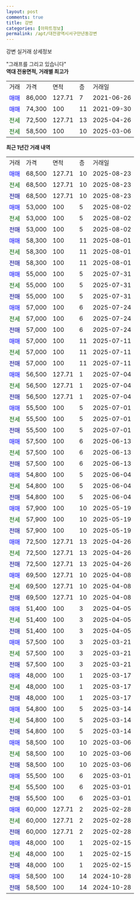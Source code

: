 ```yaml
---
layout: post
comments: true
title: 강변
categories: [아파트정보]
permalink: /apt/대전광역시서구만년동강변
---
```


강변 실거래 상세정보

<script type="text/javascript">
  google.charts.load('current', {'packages':['line', 'corechart']});
  google.charts.setOnLoadCallback(drawChart);

  function drawChart() {
    var data = new google.visualization.DataTable();
    data.addColumn('date', '거래일');
    data.addColumn('number', "매매");
    data.addColumn('number', "전세");
    data.addColumn('number', "전매");

    data.addRows([[new Date(Date.parse("2025-08-23")), 68500, null, null], [new Date(Date.parse("2025-08-23")), null, 68500, null], [new Date(Date.parse("2025-08-23")), null, null, 68500], [new Date(Date.parse("2025-08-02")), 53000, null, null], [new Date(Date.parse("2025-08-02")), null, 53000, null], [new Date(Date.parse("2025-08-02")), null, null, 53000], [new Date(Date.parse("2025-08-01")), 58300, null, null], [new Date(Date.parse("2025-08-01")), null, 58300, null], [new Date(Date.parse("2025-08-01")), null, null, 58300], [new Date(Date.parse("2025-07-31")), 55000, null, null], [new Date(Date.parse("2025-07-31")), null, 55000, null], [new Date(Date.parse("2025-07-31")), null, null, 55000], [new Date(Date.parse("2025-07-24")), 57000, null, null], [new Date(Date.parse("2025-07-24")), null, 57000, null], [new Date(Date.parse("2025-07-24")), null, null, 57000], [new Date(Date.parse("2025-07-11")), 57000, null, null], [new Date(Date.parse("2025-07-11")), null, 57000, null], [new Date(Date.parse("2025-07-11")), null, null, 57000], [new Date(Date.parse("2025-07-04")), 56500, null, null], [new Date(Date.parse("2025-07-04")), null, 56500, null], [new Date(Date.parse("2025-07-04")), null, null, 56500], [new Date(Date.parse("2025-07-01")), 55500, null, null], [new Date(Date.parse("2025-07-01")), null, 55500, null], [new Date(Date.parse("2025-07-01")), null, null, 55500], [new Date(Date.parse("2025-06-13")), 57500, null, null], [new Date(Date.parse("2025-06-13")), null, 57500, null], [new Date(Date.parse("2025-06-13")), null, null, 57500], [new Date(Date.parse("2025-06-04")), 54800, null, null], [new Date(Date.parse("2025-06-04")), null, 54800, null], [new Date(Date.parse("2025-06-04")), null, null, 54800], [new Date(Date.parse("2025-05-19")), 57900, null, null], [new Date(Date.parse("2025-05-19")), null, 57900, null], [new Date(Date.parse("2025-05-19")), null, null, 57900], [new Date(Date.parse("2025-04-26")), 72500, null, null], [new Date(Date.parse("2025-04-26")), null, 72500, null], [new Date(Date.parse("2025-04-26")), null, null, 72500], [new Date(Date.parse("2025-04-08")), 69500, null, null], [new Date(Date.parse("2025-04-08")), null, 69500, null], [new Date(Date.parse("2025-04-08")), null, null, 69500], [new Date(Date.parse("2025-04-05")), 51400, null, null], [new Date(Date.parse("2025-04-05")), null, 51400, null], [new Date(Date.parse("2025-04-05")), null, null, 51400], [new Date(Date.parse("2025-03-21")), 57500, null, null], [new Date(Date.parse("2025-03-21")), null, 57500, null], [new Date(Date.parse("2025-03-21")), null, null, 57500], [new Date(Date.parse("2025-03-17")), 48000, null, null], [new Date(Date.parse("2025-03-17")), null, 48000, null], [new Date(Date.parse("2025-03-17")), null, null, 48000], [new Date(Date.parse("2025-03-14")), 54800, null, null], [new Date(Date.parse("2025-03-14")), null, 54800, null], [new Date(Date.parse("2025-03-14")), null, null, 54800], [new Date(Date.parse("2025-03-06")), 58500, null, null], [new Date(Date.parse("2025-03-06")), null, 58500, null], [new Date(Date.parse("2025-03-06")), null, null, 58500], [new Date(Date.parse("2025-03-01")), 55500, null, null], [new Date(Date.parse("2025-03-01")), null, 55500, null], [new Date(Date.parse("2025-03-01")), null, null, 55500], [new Date(Date.parse("2025-02-28")), 60000, null, null], [new Date(Date.parse("2025-02-28")), null, 60000, null], [new Date(Date.parse("2025-02-28")), null, null, 60000], [new Date(Date.parse("2025-02-15")), 48000, null, null], [new Date(Date.parse("2025-02-15")), null, 48000, null], [new Date(Date.parse("2025-02-15")), null, null, 48000], [new Date(Date.parse("2024-10-28")), 58500, null, null], [new Date(Date.parse("2024-10-28")), null, null, 58500]]);

    var options = {
      hAxis: {
        format: 'yyyy/MM/dd'
      },    
      lineWidth: 0,
      pointsVisible: true,    
      title: '최근 1년간 유형별 실거래가 분포',
      legend: { position: 'bottom' }
    };

    var formatter = new google.visualization.NumberFormat({pattern:'###,###'} );
    formatter.format(data, 1);
    formatter.format(data, 2);
    
    setTimeout(function() {
        var chart = new google.visualization.LineChart(document.getElementById('columnchart_material'));
        chart.draw(data, (options));
        document.getElementById('loading').style.display = 'none';
    }, 200);
  }
</script>


<div id="loading" style="z-index:20; display: block; margin-left: 0px">"그래프를 그리고 있습니다"</div>
<div id="columnchart_material" style="width: 95%; margin-left: 0px; display: block"></div>
<!-- contents start -->
<b>역대 전용면적, 거래별 최고가</b>
<table class="sortable">
    <tr>
      <td>거래</td>
      <td>가격</td>
      <td>면적</td>
      <td>층</td>
      <td>거래일</td>
    </tr>
        <tr>
          <td><a style="color: blue">매매</a></td>
          <td>86,000</td>
          <td>127.71</td>
          <td>7</td>
          <td>2021-06-26</td>
        </tr>            <tr>
          <td><a style="color: blue">매매</a></td>
          <td>74,300</td>
          <td>100</td>
          <td>11</td>
          <td>2021-09-30</td>
        </tr>        
        <tr>
              <td><a style="color: darkgreen">전세</a></td>
              <td>72,500</td>
              <td>127.71</td>
              <td>13</td>
              <td>2025-04-26</td>
            </tr>            <tr>
              <td><a style="color: darkgreen">전세</a></td>
              <td>58,500</td>
              <td>100</td>
              <td>10</td>
              <td>2025-03-06</td>
            </tr>        
    
</table>

<b>최근 1년간 거래 내역</b>

<table class="sortable">
    <tr>
      <td>거래</td>
      <td>가격</td>
      <td>면적</td>
      <td>층</td>
      <td>거래일</td>
    </tr>
    <tr>
      <td><a style="color: blue">매매</a></td>
      <td>68,500</td>
      <td>127.71</td>
      <td>10</td>
      <td>2025-08-23</td>
    </tr>          <tr>
      <td><a style="color: darkgreen">전세</a></td>
      <td>68,500</td>
      <td>127.71</td>
      <td>10</td>
      <td>2025-08-23</td>
    </tr>          <tr>
      <td><a style="color: darkblue">전매</a></td>
      <td>68,500</td>
      <td>127.71</td>
      <td>10</td>
      <td>2025-08-23</td>
    </tr>          <tr>
      <td><a style="color: blue">매매</a></td>
      <td>53,000</td>
      <td>100</td>
      <td>5</td>
      <td>2025-08-02</td>
    </tr>          <tr>
      <td><a style="color: darkgreen">전세</a></td>
      <td>53,000</td>
      <td>100</td>
      <td>5</td>
      <td>2025-08-02</td>
    </tr>          <tr>
      <td><a style="color: darkblue">전매</a></td>
      <td>53,000</td>
      <td>100</td>
      <td>5</td>
      <td>2025-08-02</td>
    </tr>          <tr>
      <td><a style="color: blue">매매</a></td>
      <td>58,300</td>
      <td>100</td>
      <td>11</td>
      <td>2025-08-01</td>
    </tr>          <tr>
      <td><a style="color: darkgreen">전세</a></td>
      <td>58,300</td>
      <td>100</td>
      <td>11</td>
      <td>2025-08-01</td>
    </tr>          <tr>
      <td><a style="color: darkblue">전매</a></td>
      <td>58,300</td>
      <td>100</td>
      <td>11</td>
      <td>2025-08-01</td>
    </tr>          <tr>
      <td><a style="color: blue">매매</a></td>
      <td>55,000</td>
      <td>100</td>
      <td>5</td>
      <td>2025-07-31</td>
    </tr>          <tr>
      <td><a style="color: darkgreen">전세</a></td>
      <td>55,000</td>
      <td>100</td>
      <td>5</td>
      <td>2025-07-31</td>
    </tr>          <tr>
      <td><a style="color: darkblue">전매</a></td>
      <td>55,000</td>
      <td>100</td>
      <td>5</td>
      <td>2025-07-31</td>
    </tr>          <tr>
      <td><a style="color: blue">매매</a></td>
      <td>57,000</td>
      <td>100</td>
      <td>6</td>
      <td>2025-07-24</td>
    </tr>          <tr>
      <td><a style="color: darkgreen">전세</a></td>
      <td>57,000</td>
      <td>100</td>
      <td>6</td>
      <td>2025-07-24</td>
    </tr>          <tr>
      <td><a style="color: darkblue">전매</a></td>
      <td>57,000</td>
      <td>100</td>
      <td>6</td>
      <td>2025-07-24</td>
    </tr>          <tr>
      <td><a style="color: blue">매매</a></td>
      <td>57,000</td>
      <td>100</td>
      <td>11</td>
      <td>2025-07-11</td>
    </tr>          <tr>
      <td><a style="color: darkgreen">전세</a></td>
      <td>57,000</td>
      <td>100</td>
      <td>11</td>
      <td>2025-07-11</td>
    </tr>          <tr>
      <td><a style="color: darkblue">전매</a></td>
      <td>57,000</td>
      <td>100</td>
      <td>11</td>
      <td>2025-07-11</td>
    </tr>          <tr>
      <td><a style="color: blue">매매</a></td>
      <td>56,500</td>
      <td>127.71</td>
      <td>1</td>
      <td>2025-07-04</td>
    </tr>          <tr>
      <td><a style="color: darkgreen">전세</a></td>
      <td>56,500</td>
      <td>127.71</td>
      <td>1</td>
      <td>2025-07-04</td>
    </tr>          <tr>
      <td><a style="color: darkblue">전매</a></td>
      <td>56,500</td>
      <td>127.71</td>
      <td>1</td>
      <td>2025-07-04</td>
    </tr>          <tr>
      <td><a style="color: blue">매매</a></td>
      <td>55,500</td>
      <td>100</td>
      <td>5</td>
      <td>2025-07-01</td>
    </tr>          <tr>
      <td><a style="color: darkgreen">전세</a></td>
      <td>55,500</td>
      <td>100</td>
      <td>5</td>
      <td>2025-07-01</td>
    </tr>          <tr>
      <td><a style="color: darkblue">전매</a></td>
      <td>55,500</td>
      <td>100</td>
      <td>5</td>
      <td>2025-07-01</td>
    </tr>          <tr>
      <td><a style="color: blue">매매</a></td>
      <td>57,500</td>
      <td>100</td>
      <td>6</td>
      <td>2025-06-13</td>
    </tr>          <tr>
      <td><a style="color: darkgreen">전세</a></td>
      <td>57,500</td>
      <td>100</td>
      <td>6</td>
      <td>2025-06-13</td>
    </tr>          <tr>
      <td><a style="color: darkblue">전매</a></td>
      <td>57,500</td>
      <td>100</td>
      <td>6</td>
      <td>2025-06-13</td>
    </tr>          <tr>
      <td><a style="color: blue">매매</a></td>
      <td>54,800</td>
      <td>100</td>
      <td>5</td>
      <td>2025-06-04</td>
    </tr>          <tr>
      <td><a style="color: darkgreen">전세</a></td>
      <td>54,800</td>
      <td>100</td>
      <td>5</td>
      <td>2025-06-04</td>
    </tr>          <tr>
      <td><a style="color: darkblue">전매</a></td>
      <td>54,800</td>
      <td>100</td>
      <td>5</td>
      <td>2025-06-04</td>
    </tr>          <tr>
      <td><a style="color: blue">매매</a></td>
      <td>57,900</td>
      <td>100</td>
      <td>10</td>
      <td>2025-05-19</td>
    </tr>          <tr>
      <td><a style="color: darkgreen">전세</a></td>
      <td>57,900</td>
      <td>100</td>
      <td>10</td>
      <td>2025-05-19</td>
    </tr>          <tr>
      <td><a style="color: darkblue">전매</a></td>
      <td>57,900</td>
      <td>100</td>
      <td>10</td>
      <td>2025-05-19</td>
    </tr>          <tr>
      <td><a style="color: blue">매매</a></td>
      <td>72,500</td>
      <td>127.71</td>
      <td>13</td>
      <td>2025-04-26</td>
    </tr>          <tr>
      <td><a style="color: darkgreen">전세</a></td>
      <td>72,500</td>
      <td>127.71</td>
      <td>13</td>
      <td>2025-04-26</td>
    </tr>          <tr>
      <td><a style="color: darkblue">전매</a></td>
      <td>72,500</td>
      <td>127.71</td>
      <td>13</td>
      <td>2025-04-26</td>
    </tr>          <tr>
      <td><a style="color: blue">매매</a></td>
      <td>69,500</td>
      <td>127.71</td>
      <td>10</td>
      <td>2025-04-08</td>
    </tr>          <tr>
      <td><a style="color: darkgreen">전세</a></td>
      <td>69,500</td>
      <td>127.71</td>
      <td>10</td>
      <td>2025-04-08</td>
    </tr>          <tr>
      <td><a style="color: darkblue">전매</a></td>
      <td>69,500</td>
      <td>127.71</td>
      <td>10</td>
      <td>2025-04-08</td>
    </tr>          <tr>
      <td><a style="color: blue">매매</a></td>
      <td>51,400</td>
      <td>100</td>
      <td>3</td>
      <td>2025-04-05</td>
    </tr>          <tr>
      <td><a style="color: darkgreen">전세</a></td>
      <td>51,400</td>
      <td>100</td>
      <td>3</td>
      <td>2025-04-05</td>
    </tr>          <tr>
      <td><a style="color: darkblue">전매</a></td>
      <td>51,400</td>
      <td>100</td>
      <td>3</td>
      <td>2025-04-05</td>
    </tr>          <tr>
      <td><a style="color: blue">매매</a></td>
      <td>57,500</td>
      <td>100</td>
      <td>3</td>
      <td>2025-03-21</td>
    </tr>          <tr>
      <td><a style="color: darkgreen">전세</a></td>
      <td>57,500</td>
      <td>100</td>
      <td>3</td>
      <td>2025-03-21</td>
    </tr>          <tr>
      <td><a style="color: darkblue">전매</a></td>
      <td>57,500</td>
      <td>100</td>
      <td>3</td>
      <td>2025-03-21</td>
    </tr>          <tr>
      <td><a style="color: blue">매매</a></td>
      <td>48,000</td>
      <td>100</td>
      <td>1</td>
      <td>2025-03-17</td>
    </tr>          <tr>
      <td><a style="color: darkgreen">전세</a></td>
      <td>48,000</td>
      <td>100</td>
      <td>1</td>
      <td>2025-03-17</td>
    </tr>          <tr>
      <td><a style="color: darkblue">전매</a></td>
      <td>48,000</td>
      <td>100</td>
      <td>1</td>
      <td>2025-03-17</td>
    </tr>          <tr>
      <td><a style="color: blue">매매</a></td>
      <td>54,800</td>
      <td>100</td>
      <td>5</td>
      <td>2025-03-14</td>
    </tr>          <tr>
      <td><a style="color: darkgreen">전세</a></td>
      <td>54,800</td>
      <td>100</td>
      <td>5</td>
      <td>2025-03-14</td>
    </tr>          <tr>
      <td><a style="color: darkblue">전매</a></td>
      <td>54,800</td>
      <td>100</td>
      <td>5</td>
      <td>2025-03-14</td>
    </tr>          <tr>
      <td><a style="color: blue">매매</a></td>
      <td>58,500</td>
      <td>100</td>
      <td>10</td>
      <td>2025-03-06</td>
    </tr>          <tr>
      <td><a style="color: darkgreen">전세</a></td>
      <td>58,500</td>
      <td>100</td>
      <td>10</td>
      <td>2025-03-06</td>
    </tr>          <tr>
      <td><a style="color: darkblue">전매</a></td>
      <td>58,500</td>
      <td>100</td>
      <td>10</td>
      <td>2025-03-06</td>
    </tr>          <tr>
      <td><a style="color: blue">매매</a></td>
      <td>55,500</td>
      <td>100</td>
      <td>6</td>
      <td>2025-03-01</td>
    </tr>          <tr>
      <td><a style="color: darkgreen">전세</a></td>
      <td>55,500</td>
      <td>100</td>
      <td>6</td>
      <td>2025-03-01</td>
    </tr>          <tr>
      <td><a style="color: darkblue">전매</a></td>
      <td>55,500</td>
      <td>100</td>
      <td>6</td>
      <td>2025-03-01</td>
    </tr>          <tr>
      <td><a style="color: blue">매매</a></td>
      <td>60,000</td>
      <td>127.71</td>
      <td>2</td>
      <td>2025-02-28</td>
    </tr>          <tr>
      <td><a style="color: darkgreen">전세</a></td>
      <td>60,000</td>
      <td>127.71</td>
      <td>2</td>
      <td>2025-02-28</td>
    </tr>          <tr>
      <td><a style="color: darkblue">전매</a></td>
      <td>60,000</td>
      <td>127.71</td>
      <td>2</td>
      <td>2025-02-28</td>
    </tr>          <tr>
      <td><a style="color: blue">매매</a></td>
      <td>48,000</td>
      <td>100</td>
      <td>1</td>
      <td>2025-02-15</td>
    </tr>          <tr>
      <td><a style="color: darkgreen">전세</a></td>
      <td>48,000</td>
      <td>100</td>
      <td>1</td>
      <td>2025-02-15</td>
    </tr>          <tr>
      <td><a style="color: darkblue">전매</a></td>
      <td>48,000</td>
      <td>100</td>
      <td>1</td>
      <td>2025-02-15</td>
    </tr>          <tr>
      <td><a style="color: blue">매매</a></td>
      <td>58,500</td>
      <td>100</td>
      <td>14</td>
      <td>2024-10-28</td>
    </tr>          <tr>
      <td><a style="color: darkblue">전매</a></td>
      <td>58,500</td>
      <td>100</td>
      <td>14</td>
      <td>2024-10-28</td>
    </tr>      </table>
<!-- contents end -->    

